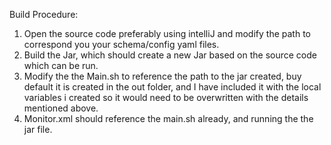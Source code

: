 Build Procedure:

1. Open the source code preferably using intelliJ and modify the path to correspond you your schema/config yaml files.
2. Build the Jar, which should create a new Jar based on the source code which can be run.
3. Modify the the Main.sh to reference the path to the jar created, buy default it is created in the out folder, and I have included it with the local variables i created so it would need to be overwritten with the details mentioned above.
4. Monitor.xml should reference the main.sh already, and running the the jar file. 
